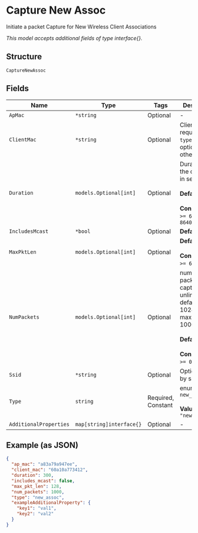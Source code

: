 
# Capture New Assoc

Initiate a packet Capture for New Wireless Client Associations

*This model accepts additional fields of type interface{}.*

## Structure

`CaptureNewAssoc`

## Fields

| Name | Type | Tags | Description |
|  --- | --- | --- | --- |
| `ApMac` | `*string` | Optional | - |
| `ClientMac` | `*string` | Optional | Client mac, required if `type`==`client`; optional otherwise |
| `Duration` | `models.Optional[int]` | Optional | Duration of the capture, in seconds<br><br>**Default**: `600`<br><br>**Constraints**: `>= 60`, `<= 86400` |
| `IncludesMcast` | `*bool` | Optional | **Default**: `false` |
| `MaxPktLen` | `models.Optional[int]` | Optional | **Default**: `512`<br><br>**Constraints**: `>= 64`, `<= 2048` |
| `NumPackets` | `models.Optional[int]` | Optional | number of packets to capture, 0 for unlimited, default is 1024, maximum is 10000<br><br>**Default**: `1024`<br><br>**Constraints**: `>= 0`, `<= 10000` |
| `Ssid` | `*string` | Optional | Optional filter by ssid |
| `Type` | `string` | Required, Constant | enum: `new_assoc`<br><br>**Value**: `"new_assoc"` |
| `AdditionalProperties` | `map[string]interface{}` | Optional | - |

## Example (as JSON)

```json
{
  "ap_mac": "a83a79a947ee",
  "client_mac": "60a10a773412",
  "duration": 300,
  "includes_mcast": false,
  "max_pkt_len": 128,
  "num_packets": 1000,
  "type": "new_assoc",
  "exampleAdditionalProperty": {
    "key1": "val1",
    "key2": "val2"
  }
}
```

